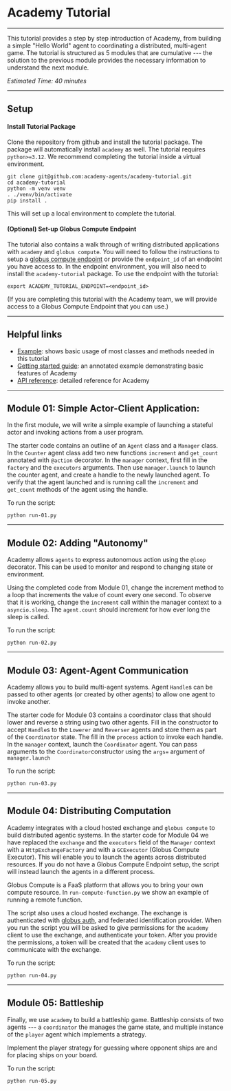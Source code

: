 # Academy Tutorial
---
This tutorial provides a step by step introduction of Academy, from building a simple "Hello World" agent to coordinating a distributed, multi-agent game. The tutorial is structured as 5 modules that are cumulative --- the solution to the previous module provides the necessary information to understand the next module.

*Estimated Time: 40 minutes*

---
## Setup

#### Install Tutorial Package

Clone the repository from github and install the tutorial package. The package will automatically install `academy` as well.  The tutorial requires `python>=3.12`. We recommend completing the tutorial inside a virtual environment.
```
git clone git@github.com:academy-agents/academy-tutorial.git
cd academy-tutorial
python -m venv venv
. ./venv/bin/activate
pip install .
```
This will set up a local environment to complete the tutorial.

#### (Optional) Set-up Globus Compute Endpoint
The tutorial also contains a walk through of writing distributed applications with `academy` and `globus compute`. You will need to follow the instructions to setup a [globus compute endpoint](https://globus-compute.readthedocs.io/en/latest/quickstart.html#deploying-an-endpoint) or provide the `endpoint_id` of an endpoint you have access to. In the endpoint environment, you will also need to install the `academy-tutorial` package.
To use the endpoint with the tutorial:
```
export ACADEMY_TUTORIAL_ENDPOINT=<endpoint_id>
```

(If you are completing this tutorial with the Academy team, we will provide access to a Globus Compute Endpoint that you can use.)

---
## Helpful links

* [Example](https://docs.academy-agents.org/stable/#example): shows basic usage of most classes and methods needed in this tutorial
* [Getting started guide](https://docs.academy-agents.org/main/get-started/): an annotated example demonstrating basic features of Academy
* [API reference](https://docs.academy-agents.org/main/api/): detailed reference for Academy

---
## Module 01: Simple Actor-Client Application:
In the first module, we will write a simple example of launching a stateful actor and invoking actions from a user program.

The starter code contains an outline of an `Agent` class and a `Manager` class. In the `Counter` agent class add two new functions `increment` and `get_count` annotated with `@action` decorator.
In the `manager` context, first fill in the `factory` and the `executors` arguments. Then use `manager.launch` to launch the counter agent, and create a handle to the newly launched agent. To verify that the agent launched and is running call the `increment` and `get_count` methods of the agent using the handle.

To run the script:
```
python run-01.py
```

---
## Module 02: Adding "Autonomy"
Academy allows `agents` to express autonomous action using the `@loop` decorator. This can be used to monitor and respond to changing state or environment.

Using the completed code from Module 01, change the increment method to a loop that increments the value of count every one second.
To observe that it is working, change the `increment` call within the manager context to a `asyncio.sleep`. The `agent.count` should increment for how ever long the sleep is called.

To run the script:
```
python run-02.py
```

---
## Module 03: Agent-Agent Communication
Academy allows you to build multi-agent systems. Agent `Handle`s can be passed to other agents (or created by other agents) to allow one agent to invoke another.

The starter code for Module 03 contains a coordinator class that should lower and reverse a string using two other agents. Fill in the constructor to accept `Handle`s to the `Lowerer` and `Reverser` agents and store them as part of the `Coordinator` state. The fill in the `process` action to invoke each handle.
In the `manager` context, launch the `Coordinator` agent. You can pass arguments to the `Coordinator`constructor using the `args=` argument of `manager.launch`

To run the script:
```
python run-03.py
```

---
## Module 04: Distributing Computation
Academy integrates with a cloud hosted exchange and `globus compute` to build distributed agentic systems. In the starter code for Module 04 we have replaced the `exchange` and the `executors` field of the `Manager` context with a `HttpExchangeFactory` and with a `GCExecutor` (Globus Compute Executor). This will enable you to launch the agents across distributed resources. If you do not have a Globus Compute Endpoint setup, the script will instead launch the agents in a different process.

Globus Compute is a FaaS platform that allows you to bring your own compute resource. In `run-compute-function.py` we show an example of running a remote function.

The script also uses a cloud hosted exchange. The exchange is authenticated with [globus auth](https://www.globus.org/platform/services/auth), and federated identification provider. When you run the script you will be asked to give permissions for the `academy` client to use the exchange, and authenticate your token. After you provide the permissions, a token will be created that the `academy` client uses to communicate with the exchange.

To run the script:
```
python run-04.py
```

---
## Module 05: Battleship
Finally, we use `academy` to build a battleship game. Battleship consists of two agents --- a `coordinator` the manages the game state, and multiple instance of the `player` agent which implements a strategy.

Implement the player strategy for guessing where opponent ships are and for placing ships on your board.

To run the script:
```
python run-05.py
```
